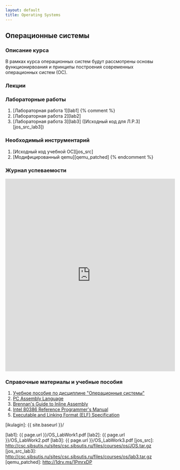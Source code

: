 ```yaml
---
layout: default
title: Operating Systems
---
```


## Операционные системы

### Описание курса
В рамках курса операционных систем будут рассмотрены основы функционирвоания и принципы построения современных операционных систем (ОС).

### Лекции

### Лабораторные работы
1. [Лабораторная работа 1][lab1]
{% comment %}
2. [Лабораторная работа 2][lab2]
3. [Лабораторная работа 3][lab3] ([Исходный код для Л.Р.3][jos_src_lab3])

### Необходимый инструментарий
1. [Исходный код учебной ОС][jos_src]
2. [Модифицированный qemu][qemu_patched]
{% endcomment %}
### Журнал успеваемости
<iframe width="105%" height="600" frameborder="0" src="https://docs.google.com/spreadsheets/d/1cE4uSA2nf1hoPOAHlxVDfLxXSb1WLEVl7bf9SiGS0xo/pubhtml?widget=true&amp;headers=false"></iframe>

### Справочные материалы и учебные пособия
1. [Учебное пособие по дисциплине "Операционные системы"][OS_method_instr]
2. [PC Assembly Language][pcasm-book]
3. [Brennan's Guide to Inline Assembly][brennan_att_inline_djgpp]
4. [Intel 80386 Reference Programmer's Manual][i386_manual]
5. [Executable and Linking Format (ELF) Specification][elf]

[ikulagin]: {{ site.baseurl }}/

[lab1]: {{ page.url }}/OS_LabWork1.pdf
[lab2]: {{ page.url }}/OS_LabWork2.pdf
[lab3]: {{ page.url }}/OS_LabWork3.pdf
[jos_src]: http://csc.sibsutis.ru/sites/csc.sibsutis.ru/files/courses/os/JOS.tar.gz
[jos_src_lab3]: http://csc.sibsutis.ru/sites/csc.sibsutis.ru/files/courses/os/lab3.tar.gz
[qemu_patched]: http://1drv.ms/1PmrxDP

[OS_method_instr]: http://csc.sibsutis.ru/sites/csc.sibsutis.ru/files/courses/os/OS_method_instr.pdf
[pcasm-book]: http://csc.sibsutis.ru/sites/csc.sibsutis.ru/files/courses/os/pcasm-book.pdf
[brennan_att_inline_djgpp]: http://www.delorie.com/djgpp/doc/brennan/brennan_att_inline_djgpp.html
[i386_manual]: http://pdos.csail.mit.edu/6.828/2012/readings/i386/toc.htm
[elf]: http://pdos.csail.mit.edu/6.828/2012/readings/elf.pdf